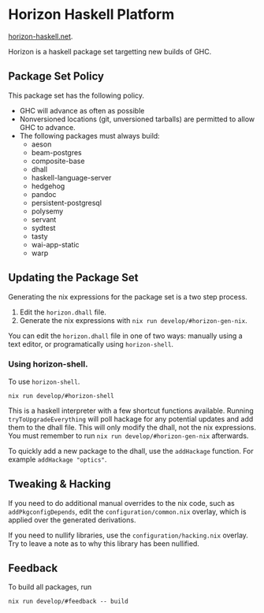 # Horizon Haskell Platform

[horizon-haskell.net](https://horizon-haskell.net).

Horizon is a haskell package set targetting new builds of GHC.

## Package Set Policy

This package set has the following policy.

* GHC will advance as often as possible
* Nonversioned locations (git, unversioned tarballs) are permitted to allow
  GHC to advance.
* The following packages must always build:
  * aeson
  * beam-postgres
  * composite-base
  * dhall
  * haskell-language-server
  * hedgehog
  * pandoc
  * persistent-postgresql
  * polysemy
  * servant
  * sydtest
  * tasty
  * wai-app-static
  * warp

## Updating the Package Set

Generating the nix expressions for the package set is a two step process.

1. Edit the `horizon.dhall` file.
2. Generate the nix expressions with `nix run develop/#horizon-gen-nix`.

You can edit the `horizon.dhall` file in one of two ways: manually using a text
editor, or programatically using `horizon-shell`.

### Using horizon-shell.

To use `horizon-shell`.

```
nix run develop/#horizon-shell
```

This is a haskell interpreter with a few shortcut functions available. Running
`tryToUpgradeEverything` will poll hackage for any potential updates and add
them to the dhall file. This will only modify the dhall, not the nix
expressions. You must remember to run `nix run develop/#horizon-gen-nix`
afterwards.

To quickly add a new package to the dhall, use the `addHackage` function. For example
`addHackage "optics"`.

## Tweaking & Hacking

If you need to do additional manual overrides to the nix code, such as
`addPkgconfigDepends`, edit the `configuration/common.nix` overlay, which is
applied over the generated derivations.

If you need to nullify libraries, use the `configuration/hacking.nix` overlay.
Try to leave a note as to why this library has been nullified.

## Feedback

To build all packages, run

```
nix run develop/#feedback -- build
```
